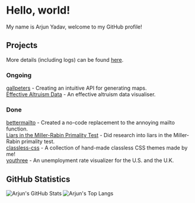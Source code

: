 # Hello, world!
My name is Arjun Yadav, welcome to my GitHub profile!

## Projects
More details (including logs) can be found [here](https://arjunyadav.net/projects).

### Ongoing
[gallpeters](https://github.com/y-arjun-y/gallpeters) - Creating an intuitive API for generating maps.  
[Effective Altruism Data](https://github.com/hamishhuggard/ea_data_viz) - An effective altruism data visualiser.  

### Done
[bettermailto](https://github.com/bettermailto/bettermailto) - Created a no-code replacement to the annoying mailto function.  
[Liars in the Miller-Rabin Primality Test](https://github.com/y-arjun-y/liars-miller-rabin) - Did research into liars in the Miller-Rabin primality test.  
[classless-css](https://github.com/y-arjun-y/classless-css) - A collection of hand-made classless CSS themes made by me!  
[youthree](https://github.com/y-arjun-y/youthree) - An unemployment rate visualizer for the U.S. and the U.K. 

## GitHub Statistics
![Arjun's GitHub Stats](https://github-readme-stats.vercel.app/api?username=y-arjun-y&count_private=true&theme=default)
![Arjun's Top Langs](https://github-readme-stats.vercel.app/api/top-langs/?username=y-arjun-y)
